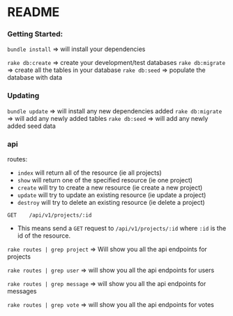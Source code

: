 # README

### Getting Started:

`bundle install` => will install your dependencies

`rake db:create` => create your development/test databases
`rake db:migrate` => create all the tables in your database
`rake db:seed` => populate the database with data


### Updating

`bundle update` => will install any new dependencies added
`rake db:migrate` => will add any newly added tables
`rake db:seed` => will add any newly added seed data

### api

routes:
  - `index` will return all of the resource (ie all projects)
  - `show` will return one of the specified resource (ie one project)
  - `create` will try to create a new resource (ie create a new project)
  - `update` will try to update an existing resource (ie update a project)
  - `destroy` will try to delete an existing resource (ie delete a project)

`GET    /api/v1/projects/:id`
- This means send a `GET` request to `/api/v1/projects/:id` where `:id` is the id of the resource.


`rake routes | grep project` => Will show you all the api endpoints for projects

`rake routes | grep user` => will show you all the api endpoints for users

`rake routes | grep message` => will show you all the api endpoints for messages

`rake routes | grep vote` => will show you all the api endpoints for votes